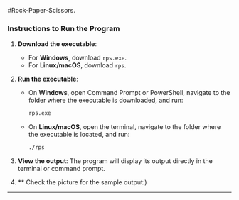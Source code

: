 #Rock-Paper-Scissors.
### Instructions to Run the Program

1. **Download the executable**:
   - For **Windows**, download `rps.exe`.
   - For **Linux/macOS**, download `rps`.

2. **Run the executable**:
   - On **Windows**, open Command Prompt or PowerShell, navigate to the folder where the executable is downloaded, and run:
     ```bash
     rps.exe
     ```

   - On **Linux/macOS**, open the terminal, navigate to the folder where the executable is located, and run:
     ```bash
     ./rps
     ```

3. **View the output**: The program will display its output directly in the terminal or command prompt.
4. ** Check the picture for the sample output:)

---


